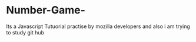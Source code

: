 # Number-Game-
Its a Javascript Tutuorial practise by mozilla developers and also i am trying to study git hub 
